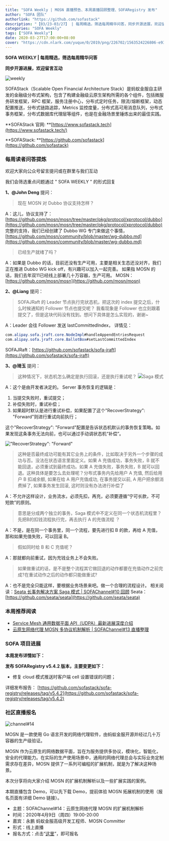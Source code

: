 ```yaml
---
title: "SOFA Weekly | MOSN 直播预告、本周直播回顾整理、SOFARegistry 发布"
author: "SOFA 团队"
authorlink: "https://github.com/sofastack"
description: "【03/23-03/27】 | 每周精选，筛选每周精华问答，同步开源进展，欢迎留言互动。"
categories: "SOFA Weekly"
tags: ["SOFA Weekly"]
date: 2020-03-27T17:00:00+08:00
cover: "https://cdn.nlark.com/yuque/0/2019/png/226702/1563524226806-e93607a3-1b77-4ca2-8c3c-0384ab966154.png"
---
```


**SOFA WEEKLY | 每周精选，筛选每周精华问答**

**同步开源进展，欢迎留言互动**

![weekly](https://cdn.nlark.com/yuque/0/2019/jpeg/226702/1562925824761-fc720f21-9622-437b-a783-0b0729eda119.jpeg)

SOFAStack（Scalable Open Financial Architecture Stack）是蚂蚁金服自主研发的金融级分布式架构，包含了构建金融级云原生架构所需的各个组件，包括微服务研发框架，RPC 框架，服务注册中心，分布式定时任务，限流/熔断框架，动态配置推送，分布式链路追踪，Metrics 监控度量，分布式高可用消息队列，分布式事务框架，分布式数据库代理层等组件，也是在金融场景里锤炼出来的最佳实践。

**SOFAStack 官网: **[https://www.sofastack.tech](https://www.sofastack.tech/)

**SOFAStack: **[https://github.com/sofastack](https://github.com/sofastack)

### 每周读者问答提炼

欢迎大家向公众号留言提问或在群里与我们互动

我们会筛选重点问题通过 " SOFA WEEKLY " 的形式回复

**1、@John Deng** 提问：

> 现在 MOSN 对 Dubbo 协议支持怎样？

A：这儿，协议支持了：[https://github.com/mosn/mosn/tree/master/pkg/protocol/xprotocol/dubbo](https://github.com/mosn/mosn/tree/master/pkg/protocol/xprotocol/dubbo)
完整的支持，我们已经创建了 Dubbo WG 专门来做这个事情，[https://github.com/mosn/community/blob/master/wg-dubbo.md](https://github.com/mosn/community/blob/master/wg-dubbo.md)

> 已经生产就绪了吗？

A：如果是 Dubbo 的话，目前还没有生产可用，主要是相关生态还没对齐，我们正在推进 Dubbo WG kick off，有兴趣可以加入一起完善。
如果指 MOSN 的话，我们去年双11已经线上部署几十万容器，生产可用。
MOSN：[https://github.com/mosn/mosn](https://github.com/mosn/mosn)

**2、@Liang** 提问：

> SOFAJRaft 的 Leader 节点执行完状态机，把这次的 index 提交之后，什么时候通知的 Follower 节点也提交呢？ 我看现象是 Follower 也立刻跟着提交了，但是这块代码没有找到。想问下具体是怎么实现的，谢谢~

A：Leader 会往 Follower 发送 lastCommittedIndex， 详情见：

```java
com.alipay.sofa.jraft.core.NodeImpl#handleAppendEntriesRequest
com.alipay.sofa.jraft.core.BallotBox#setLastCommittedIndex
```

SOFAJRaft：[https://github.com/sofastack/sofa-jraft](https://github.com/sofastack/sofa-jraft)

**3、@琦玉** 提问：

> 这种情况下，状态机怎么确定是执行回滚，还是执行重试呢？
> ![Saga 模式](https://cdn.nlark.com/yuque/0/2020/png/226702/1585292923673-187799ae-07b1-464c-8dd2-3b48290528e2.png)

A：这个是由开发者决定的。
Server 事务恢复的逻辑是：

1. 当提交失败时，重试提交；
1. 补偿失败时，重试补偿；
1. 如果超时默认是进行重试补偿，如果配置了这个"RecoverStrategy": "Forward"则进行重试向前执行；

这个"RecoverStrategy": "Forward"配置是告诉状态机默认的事务恢复策略。如果发现这条事务无法向前，也可以通过手动调状态机“补偿”。

!["RecoverStrategy": "Forward"](https://cdn.nlark.com/yuque/0/2020/png/226702/1585292923696-03586ef2-b19c-4329-9346-680ba697a274.png)

> 这种是否最终成功可能有其它业务上的条件，比如取决于另外一个步骤的成功与否。没法在状态语言里面定义。如果 A 充值成功，事务失败，B 就不能回退，必须重试到最终成功。如果 A 充值失败，事务失败，B 就可以回退。这种具体是要怎么去处理呢？分布式事务内先给用户 A 充值, 然后给用户 B 扣减余额, 如果在给 A 用户充值成功, 在事务提交以前, A 用户把余额消费掉了, 如果事务发生回滚, 这时则没有办法进行补偿了

A：不允许这样设计，业务流水，必须先扣，再充，必须要遵循“宁可长款，不可短款”的原则。

> 意思是分成两个独立的事务，Saga 模式中不定义在同一个状态机流程里？先把B的扣钱流程执行完，再去执行 A 的充值流程 ？

A：不是，是在同一个事务里，同一个流程，要先进行扣 B 的款，再给 A 充值，那和如果充值失败，可以回滚 B。

> 假如同时给 B 和 C 充值呢？

A：那就都向前重试，因为充钱业务上不会失败。

> 如果做重试的话，是不是整个流程其它做回退的动作都要在充值动作之前完成?在重试动作之后的动作都只能做重试?

A：也不是完全只能这样，要根据业务场景来吧。做一个合理的流程设计。
相关阅读：[Seata 长事务解决方案 Saga 模式 | SOFAChannel#10 回顾](https://www.sofastack.tech/blog/sofa-channel-10-retrospect/)
Seata：[https://github.com/seata/seata](https://github.com/seata/seata)

### 本周推荐阅读

- [Service Mesh 通用数据平面 API（UDPA）最新进展深度介绍](/blog/service-mesh-api-udpa-follow-up/)
- [云原生网络代理 MOSN 多协议机制解析 | SOFAChannel#13 直播整理](/blog/sofa-channel-13-retrospect/)

### SOFA 项目进展

**本周发布详情如下：**

**发布 SOFARegistry v5.4.2 版本，主要变更如下：**

- 修复 cloud 模式推送时客户端 cell 设置错误的问题；

详细发布报告：
[https://github.com/sofastack/sofa-registry/releases/tag/v5.4.2](https://github.com/sofastack/sofa-registry/releases/tag/v5.4.2)

### 社区直播报名

![channel#14](https://cdn.nlark.com/yuque/0/2020/jpeg/226702/1585293414983-ef3d97ea-460c-42b4-894a-a3cc6b72d6cd.jpeg)

MOSN 是一款使用 Go 语言开发的网络代理软件，由蚂蚁金服开源并经过几十万容器的生产级验证。

MOSN 作为云原生的网络数据平面，旨在为服务提供多协议，模块化，智能化，安全的代理能力。在实际的生产使用场景中，通用的网络代理总会与实际业务定制需求存在差异，MOSN 提供了一系列可编程的扩展机制，就是为了解决这种场景。

本次分享将向大家介绍 MOSN 的扩展机制解析以及一些扩展实践的案例。

本期直播包含 Demo，可以先下载 Demo，提前体验 MOSN 拓展机制的使用（报名页面有详细 Demo 链接）。

- 主题：SOFAChannel#14：云原生网络代理 MOSN 的扩展机制解析
- 时间：2020年4月9日（周四）19:00-20:00
- 嘉宾：永鹏 蚂蚁金服高级开发工程师、MOSN Committer
- 形式：线上直播
- 报名方式：点击“[这里](https://tech.antfin.com/community/live/1152)”，即可报名
